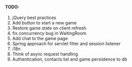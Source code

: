 #### TODO:
1. jQuery best practices
1. Add button to start a new game
1. Restore game state on client refresh
1. fix concurrency bug in WaitingRoom
1. Add chat to the game page
1. Spring approach for servlet filter and session listener
1. i18n
1. Think of async request handling
1. Authentication, contacts list and game persistence to db
